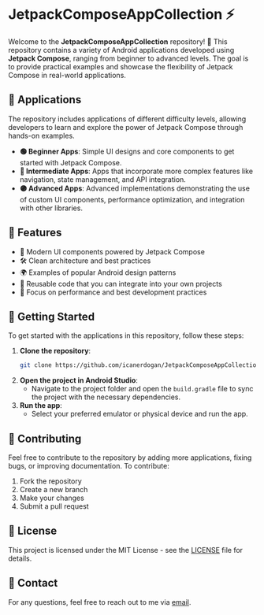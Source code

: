 # JetpackComposeAppCollection ⚡️

Welcome to the **JetpackComposeAppCollection** repository! 🚀 This repository contains a variety of Android applications developed using **Jetpack Compose**, ranging from beginner to advanced levels. The goal is to provide practical examples and showcase the flexibility of Jetpack Compose in real-world applications.

## 📱 Applications

The repository includes applications of different difficulty levels, allowing developers to learn and explore the power of Jetpack Compose through hands-on examples.

- **🟢 Beginner Apps**: Simple UI designs and core components to get started with Jetpack Compose.
- **🔵 Intermediate Apps**: Apps that incorporate more complex features like navigation, state management, and API integration.
- **🟣 Advanced Apps**: Advanced implementations demonstrating the use of custom UI components, performance optimization, and integration with other libraries.

## 🌟 Features

- 🧩 Modern UI components powered by Jetpack Compose
- 🛠 Clean architecture and best practices
- 🌍 Examples of popular Android design patterns
- 🔄 Reusable code that you can integrate into your own projects
- 🚀 Focus on performance and best development practices

## 🚀 Getting Started

To get started with the applications in this repository, follow these steps:

1. **Clone the repository**:
    ```bash
    git clone https://github.com/icanerdogan/JetpackComposeAppCollection.git
    ```
2. **Open the project in Android Studio**:
    - Navigate to the project folder and open the `build.gradle` file to sync the project with the necessary dependencies.
3. **Run the app**:
    - Select your preferred emulator or physical device and run the app.

## 🤝 Contributing

Feel free to contribute to the repository by adding more applications, fixing bugs, or improving documentation. To contribute:

1. Fork the repository
2. Create a new branch
3. Make your changes
4. Submit a pull request

## 📄 License

This project is licensed under the MIT License - see the [LICENSE](LICENSE) file for details.

## 📧 Contact

For any questions, feel free to reach out to me via [email](mailto:ibrahimcan.erdogann@gmail.com).
